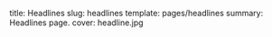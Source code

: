 title: Headlines
slug: headlines
template: pages/headlines
summary: Headlines page.
cover: headline.jpg
